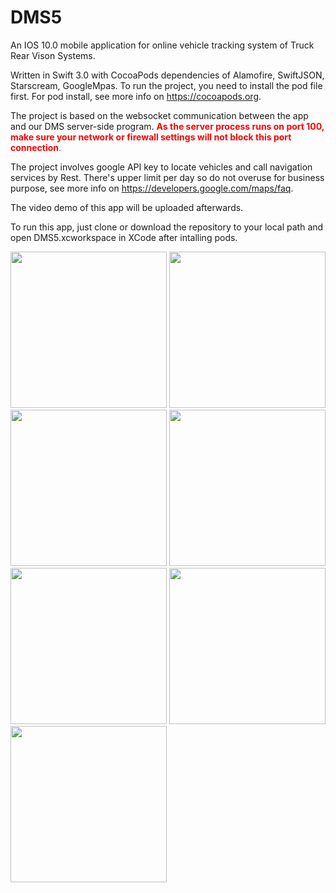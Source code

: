 # DMS5
An IOS 10.0 mobile application for online vehicle tracking system of Truck Rear Vison Systems.

Written in Swift 3.0 with CocoaPods dependencies of Alamofire, SwiftJSON, Starscream, GoogleMpas. To run the project, you need to install the pod file first. For pod install, see more info on https://cocoapods.org.

The project is based on the websocket communication between the app and our DMS server-side program. <span style="color:red">**As the server process runs on port 100, make sure your network or firewall settings will not block this port connection**.</span>

The project involves google API key to locate vehicles and call navigation services by Rest. There's upper limit per day so do not overuse for business purpose, see more info on https://developers.google.com/maps/faq. 

The video demo of this app will be uploaded afterwards.

To run this app, just clone or download the repository to your local path and open DMS5.xcworkspace in XCode after intalling pods. 

<img src="https://user-images.githubusercontent.com/28894500/29198451-6e037a3e-7e87-11e7-8a2f-e1f8707e45fc.jpeg" width="250"> <img src="https://user-images.githubusercontent.com/28894500/29198462-7b743636-7e87-11e7-96ba-805d9a3d359b.jpeg" width="250"> <img src="https://user-images.githubusercontent.com/28894500/29198466-812eb72c-7e87-11e7-8f94-91cdf5f916c4.jpeg" width="250"> <img src="https://user-images.githubusercontent.com/28894500/29198473-8b50bec6-7e87-11e7-9e8a-0f8733edb8c1.jpeg" width="250"> <img src="https://user-images.githubusercontent.com/28894500/29198476-8f30227a-7e87-11e7-9932-7ecf4e4a0ea9.jpeg" width="250"> <img src="https://user-images.githubusercontent.com/28894500/29198478-9270facc-7e87-11e7-8911-6916223a4186.jpeg" width="250"> <img src="https://user-images.githubusercontent.com/28894500/29198573-ac51d212-7e88-11e7-84ae-2d312e30c851.jpeg" width="250">
